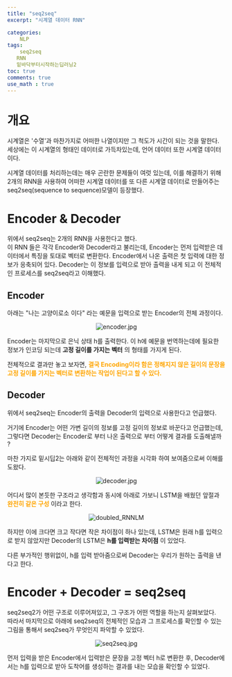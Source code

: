```yaml
---
title: "seq2seq"
excerpt: "시계열 데이터 RNN"

categories:
    NLP
tags:
    seq2seq
   RNN
   밑바닥부터시작하는딥러닝2
toc: true
comments: true
use_math : true
---
```

# 개요

시계열은 '수열'과 마찬가지로 어떠한 나열이지만 그 척도가 시간이 되는 것을 말한다.  
세상에는 이 시계열의 형태인 데이터로 가득차있는데, 언어 데이터 또한 시계열 데이터이다.  
  
시계열 데이터를 처리하는데는 매우 곤란한 문제들이 여럿 있는데, 이를 해결하기 위해 2개의 RNN을 사용하여 어떠한 시계열 데이터를 또 다른 시계열 데이터로 만들어주는 seq2seq(sequence to sequence)모델이 등장했다.  

# Encoder & Decoder  
위에서 seq2seq는 2개의 RNN을 사용한다고 했다.  
이 RNN 들은 각각 Encoder와 Decoder라고 불리는데, Encoder는 먼저 입력받은 데이터에서 특징을 토대로 벡터로 변환한다. Encoder에서 나온 출력은 첫 입력에 대한 정보가 응축되어 있다. Decoder는 이 정보를 입력으로 받아 출력을 내게 되고 이 전체적인 프로세스를 seq2seq라고 이해했다.  

## Encoder  
아래는 "나는 고양이로소 이다" 라는 예문을 입력으로 받는 Encoder의 전체 과정이다.  


<p align = "center"><img alt = "encoder.jpg" src = "../../assets/images/seq2seq/encoder.jpg"></p>  

Encoder는 마지막으로 은닉 상태 h를 출력한다. 이 h에 예문을 번역하는데에 필요한 정보가 인코딩 되는데 __고정 길이를 가지는 벡터__ 의 형태를 가지게 된다.  

전체적으로 결과만 놓고 보자면, <span style = "color : orange">__결국 Encoding이라 함은 정해지지 않은 길이의 문장을 고정 길이를 가지는 벡터로 변환하는 작업이 된다고 할 수 있다.__</span>  

## Decoder  
위에서 seq2seq는 Encoder의 출력을 Decoder의 입력으로 사용한다고 언급했다.  

거기에 Encoder는 어떤 가변 길이의 정보를 고정 길이의 정보로 바꾼다고 언급했는데, 그렇다면 Decoder는 Encoder로 부터 나온 출력으로 부터 어떻게 결과를 도출해낼까 ?  

마찬 가지로 밑시딥2는 아래와 같이 전체적인 과정을 시각화 하여 보여줌으로써 이해를 도왔다.

<p align = "center"><img alt = "decoder.jpg" src = "../../assets/images/seq2seq/decoder.jpg"></p>  

어디서 많이 본듯한 구조라고 생각함과 동시에 아래로 가보니 LSTM을 배웠던 앞절과 <span style = "color : orange">__완전히 같은 구성__</span> 이라고 한다.  

<p align = "center"><img alt = "doubled_RNNLM" src = "../../assets/images/seq2seq/doubled_RNNLM.jpg"></p>  

하지만 이에 크다면 크고 작다면 작은 차이점이 하나 있는데, LSTM은 원래 h를 입력으로 받지 않았지만 
Decoder의 LSTM은 __h를 입력받는 차이점__ 이 있었다.  

다른 부가적인 행위없이, h를 입력 받아줌으로써 Decoder는 우리가 원하는 출력을 낸다고 한다.  

# Encoder + Decoder = seq2seq  

seq2seq2가 어떤 구조로 이루어져있고, 그 구조가 어떤 역할을 하는지 살펴보았다.  
따라서 마지막으로 아래에 seq2seq의 전체적인 모습과 그 프로세스를 확인할 수 있는 그림을 통해서 seq2seq가 무엇인지 파악할 수 있었다.  

<p align = "center"><img alt = "seq2seq.jpg" src = "../../assets/images/seq2seq/seq2seq.jpg"></p>  

먼저 입력을 받은 Encoder에서 입력받은 문장을 고정 벡터 h로 변환한 후, Decoder에서는 h를 입력으로 받아 도착어를 생성하는 결과를 내는 모습을 확인할 수 있었다.  





